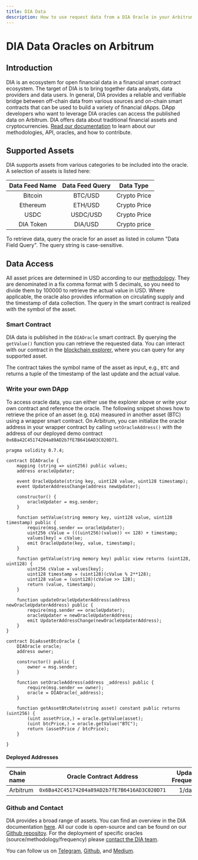 ```yaml
---
title: DIA Data
description: How to use request data from a DIA Oracle in your Arbitrum Dapp using smart contracts
---
```


# DIA Data Oracles on Arbitrum

## Introduction

DIA is an ecosystem for open financial data in a financial smart contract ecosystem.
The target of DIA is to bring together data analysts, data providers and data users.
In general, DIA provides a reliable and verifiable bridge between off-chain data from various sources and on-chain smart contracts that can be used to build a variety of financial dApps. 
DApp developers who want to leverage DIA oracles can access the published data on Arbitrum.
DIA offers data about traditional financial assets and cryptocurrencies.
[Read our documentation](https://docs.diadata.org) to learn about our methodologies, API, oracles, and how to contribute.

## Supported Assets

DIA supports assets from various categories to be included into the oracle. A selection of assets is listed here:

Data Feed Name  |   Data Feed Query           | Data Type                           |
| :-----------: | :-------------------------: | :---------------------------------: |
| Bitcoin       |   BTC/USD                   |  Crypto Price                       |
| Ethereum      |   ETH/USD                   |  Crypto Price                       |
| USDC          |   USDC/USD                  |  Crypto Price                       |
| DIA Token     |   DIA/USD                   |  Crypto price                       |

To retrieve data, query the oracle for an asset as listed in column "Data Field Query".
The query string is case-sensitive.

## Data Access

All asset prices are determined in USD according to our [methodology](https://docs.diadata.org/documentation/methodology).
They are denominated in a fix comma format with 5 decimals, so you need to divide them by 100000 to retrieve the actual value in USD.
Where applicable, the oracle also provides information on circulating supply and the timestamp of data collection.
The query in the smart contract is realized with the symbol of the asset.

### Smart Contract

DIA data is published in the `DIAOracle` smart contract.
By querying the `getValue()` function you can retrieve the requested data.
You can interact with our contract in the [blockchain explorer](https://arbiscan.io/address/0x6ba42c45174204a89ad2b7fe7b6416ad3c020d71), where you can query for any supported asset.

The contract takes the symbol name of the asset as input, e.g., `BTC` and returns a tuple of the timestamp of the last update and the actual value.

### Write your own DApp

To access oracle data, you can either use the explorer above or write your own contract and reference the oracle.
The following snippet shows how to retrieve the price of an asset (e.g. `DIA`) measured in another asset (BTC) using a wrapper smart contract.
On Arbitrum, you can initialize the oracle address in your wrapper contract by calling `setOracleAddress()` with the address of our deployed demo contract `0x6Ba42C45174204a89AD2b7fE7B6416AD3C020D71`.

```
pragma solidity 0.7.4;

contract DIAOracle {
    mapping (string => uint256) public values;
    address oracleUpdater;
    
    event OracleUpdate(string key, uint128 value, uint128 timestamp);
    event UpdaterAddressChange(address newUpdater);
    
    constructor() {
        oracleUpdater = msg.sender;
    }
    
    function setValue(string memory key, uint128 value, uint128 timestamp) public {
        require(msg.sender == oracleUpdater);
        uint256 cValue = (((uint256)(value)) << 128) + timestamp;
        values[key] = cValue;
        emit OracleUpdate(key, value, timestamp);
    }
    
    function getValue(string memory key) public view returns (uint128, uint128) {
        uint256 cValue = values[key];
        uint128 timestamp = (uint128)(cValue % 2**128);
        uint128 value = (uint128)(cValue >> 128);
        return (value, timestamp);
    }
    
    function updateOracleUpdaterAddress(address newOracleUpdaterAddress) public {
        require(msg.sender == oracleUpdater);
        oracleUpdater = newOracleUpdaterAddress;
        emit UpdaterAddressChange(newOracleUpdaterAddress);
    }
}

contract DiaAssetBtcOracle {
	DIAOracle oracle;
	address owner;
    
	constructor() public {
		owner = msg.sender;
	}
    
	function setOracleAddress(address _address) public {
		require(msg.sender == owner);
		oracle = DIAOracle(_address);
	}
    
	function getAssetBtcRate(string asset) constant public returns (uint256) {
		(uint assetPrice,) = oracle.getValue(asset);
		(uint btcPrice,) = oracle.getValue("BTC");
		return (assetPrice / btcPrice);
	}
    
}
```

#### Deployed Addresses

| Chain name    |        Oracle Contract Address               | Update Frequency |
| :------------ | :------------------------------------------: | :----------: |
| Arbitrum      | `0x6Ba42C45174204a89AD2b7fE7B6416AD3C020D71` |    1/day    |

### Github and Contact

DIA provides a broad range of assets. You can find an overview in the DIA documentation [here](https://docs.diadata.org/documentation/oracle-documentation).
All our code is open-source and can be found on our [Github repositoy](https://github.com/diadata-org/diadata).
For the deployment of specific oracles (source/methodology/frequency) please [contact the DIA team](mailto:bd@diadata.org).

You can follow us on [Telegram](https://t.me/DIAdata_org), [Github](https://github.com/diadata-org), and [Medium](https://medium.com/dia-insights).
